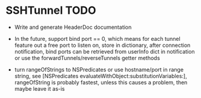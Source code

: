 # SSHTunnel TODO

* Write and generate HeaderDoc documentation

* In the future, support bind port == 0, which means for each tunnel
  feature out a free port to listen on, store in dictionary, after
  connection notification, bind ports can be retrieved from userInfo dict
  in notification or use the forwardTunnels/reverseTunnels getter methods

* turn rangeOfStrings to NSPredicates or use hostname/port in range string,
  see [NSPredicates evaluateWithObject:substitutionVariables:], rangeOfString
  is probably fastest, unless this causes a problem, then maybe leave it as-is
